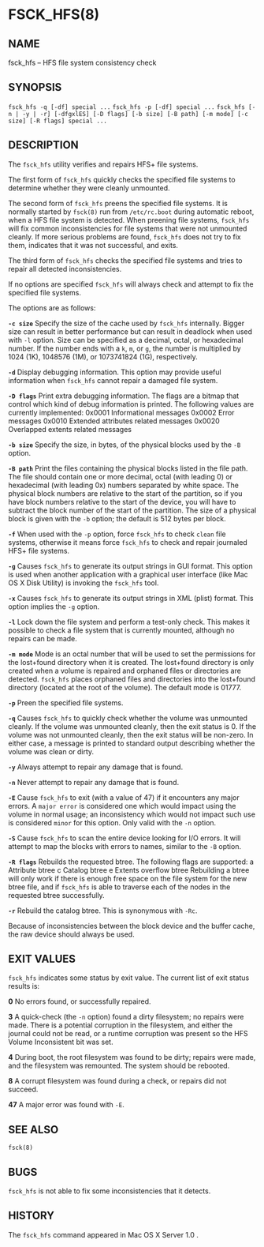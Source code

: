 # FSCK_HFS(8)

## NAME

fsck_hfs – HFS file system consistency check

## SYNOPSIS

`fsck_hfs -q [-df] special ...`
`fsck_hfs -p [-df] special ...`
`fsck_hfs [-n | -y | -r] [-dfgxlES] [-D flags] [-b size] [-B path] [-m mode] [-c size] [-R flags] special ...`

## DESCRIPTION

The `fsck_hfs` utility verifies and repairs HFS+ file systems.

The first form of `fsck_hfs` quickly checks the specified file systems to determine whether they were cleanly unmounted.

The second form of `fsck_hfs` preens the specified file systems. It is normally started by `fsck(8)` run from `/etc/rc.boot` during automatic reboot, when a HFS file system is detected. When preening file systems, `fsck_hfs` will fix common inconsistencies for file systems that were not unmounted cleanly. If more serious problems are found, `fsck_hfs` does not try to fix them, indicates that it was not successful, and exits.

The third form of `fsck_hfs` checks the specified file systems and tries to repair all detected inconsistencies.

If no options are specified `fsck_hfs` will always check and attempt to fix the specified file systems.

The options are as follows:

**`-c size`**
Specify the size of the cache used by `fsck_hfs` internally. Bigger size can result in better performance but can result in deadlock when used with `-l` option. Size can be specified as a decimal, octal, or hexadecimal number. If the number ends with a `k`, `m`, or `g`, the number is multiplied by 1024 (1K), 1048576 (1M), or 1073741824 (1G), respectively.

**`-d`**
Display debugging information. This option may provide useful information when `fsck_hfs` cannot repair a damaged file system.

**`-D flags`**
Print extra debugging information. The flags are a bitmap that control which kind of debug information is printed. The following values are currently implemented:
    0x0001  Informational messages
    0x0002  Error messages
    0x0010  Extended attributes related messages
    0x0020  Overlapped extents related messages

**`-b size`**
Specify the size, in bytes, of the physical blocks used by the `-B` option.

**`-B path`**
Print the files containing the physical blocks listed in the file path. The file should contain one or more decimal, octal (with leading 0) or hexadecimal (with leading 0x) numbers separated by white space. The physical block numbers are relative to the start of the partition, so if you have block numbers relative to the start of the device, you will have to subtract the block number of the start of the partition. The size of a physical block is given with the `-b` option; the default is 512 bytes per block.

**`-f`**
When used with the `-p` option, force `fsck_hfs` to check `clean` file systems, otherwise it means force `fsck_hfs` to check and repair journaled HFS+ file systems.

**`-g`**
Causes `fsck_hfs` to generate its output strings in GUI format. This option is used when another application with a graphical user interface (like Mac OS X Disk Utility) is invoking the `fsck_hfs` tool.

**`-x`**
Causes `fsck_hfs` to generate its output strings in XML (plist) format. This option implies the `-g` option.

**`-l`**
Lock down the file system and perform a test-only check. This makes it possible to check a file system that is currently mounted, although no repairs can be made.

**`-m mode`**
Mode is an octal number that will be used to set the permissions for the lost+found directory when it is created. The lost+found directory is only created when a volume is repaired and orphaned files or directories are detected. `fsck_hfs` places orphaned files and directories into the lost+found directory (located at the root of the volume). The default mode is 01777.

**`-p`**
Preen the specified file systems.

**`-q`**
Causes `fsck_hfs` to quickly check whether the volume was unmounted cleanly. If the volume was unmounted cleanly, then the exit status is 0. If the volume was not unmounted cleanly, then the exit status will be non-zero. In either case, a message is printed to standard output describing whether the volume was clean or dirty.

**`-y`**
Always attempt to repair any damage that is found.

**`-n`**
Never attempt to repair any damage that is found.

**`-E`**
Cause `fsck_hfs` to exit (with a value of 47) if it encounters any major errors. A `major error` is considered one which would impact using the volume in normal usage; an inconsistency which would not impact such use is considered `minor` for this option. Only valid with the `-n` option.

**`-S`**
Cause `fsck_hfs` to scan the entire device looking for I/O errors. It will attempt to map the blocks with errors to names, similar to the `-B` option.

**`-R flags`**
Rebuilds the requested btree. The following flags are supported:
    a   Attribute btree
    c   Catalog btree
    e   Extents overflow btree
Rebuilding a btree will only work if there is enough free space on the file system for the new btree file, and if `fsck_hfs` is able to traverse each of the nodes in the requested btree successfully.

**`-r`**
Rebuild the catalog btree. This is synonymous with `-Rc`.

Because of inconsistencies between the block device and the buffer cache, the raw device should always be used.

## EXIT VALUES

`fsck_hfs` indicates some status by exit value. The current list of exit status results is:

**0**
No errors found, or successfully repaired.

**3**
A quick-check (the `-n` option) found a dirty filesystem; no repairs were made. There is a potential corruption in the filesystem, and either the journal could not be read, or a runtime corruption was present so the HFS Volume Inconsistent bit was set.

**4**
During boot, the root filesystem was found to be dirty; repairs were made, and the filesystem was remounted. The system should be rebooted.

**8**
A corrupt filesystem was found during a check, or repairs did not succeed.

**47**
A major error was found with `-E`.

## SEE ALSO

`fsck(8)`

## BUGS

`fsck_hfs` is not able to fix some inconsistencies that it detects.

## HISTORY

The `fsck_hfs` command appeared in Mac OS X Server 1.0 .